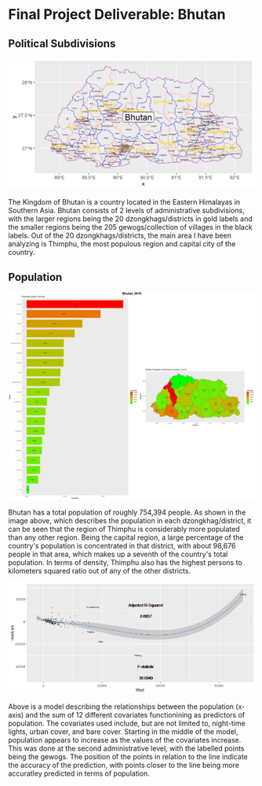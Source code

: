 # Final Project Deliverable: Bhutan

## Political Subdivisions
![](Bhutan1.png)

The Kingdom of Bhutan is a country located in the Eastern Himalayas in Southern Asia. Bhutan consists of 2 levels of administrative subdivisions, with the larger regions being the 20 dzongkhags/districts in gold labels and the smaller regions being the 205 gewogs/collection of villages in the black labels. Out of the 20 dzongkhags/districts, the main area
I have been analyzing is Thimphu, the most populous region and capital city of the country. 

## Population 
![](Bhutan3.png)

Bhutan has a total population of roughly 754,394 people. As shown in the image above, which describes the population in each dzongkhag/district, it can be seen that the region of Thimphu is considerably more populated than any other region. Being the capital region, a large percentage of the country's population is concentrated in that district, with about 98,676 people in that area, which makes up a seventh of the country's total population. In terms of density, Thimphu also has the highest persons to kilometers squared ratio out of any of the other districts.

![](Project2Part1.png)

Above is a model describing the relationships between the population (x-axis) and the sum of 12 different covariates functionining as predictors of population. The covariates used include, but are not limited to, night-time lights, urban cover, and bare cover. Starting in the middle of the model, population appears to increase as the values of the covariates increase. This was done at the second administrative level, with the labelled points being the gewogs. The position of the points in relation to the line indicate the accuracy of the prediction, with points closer to the line being more accuratley predicted in terms of population.
